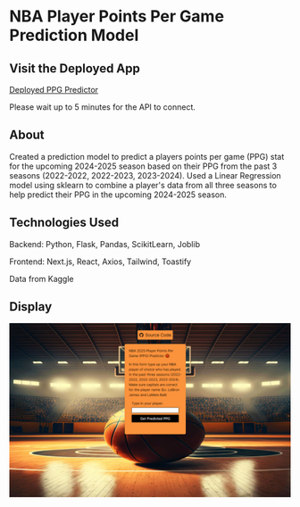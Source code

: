 # NBA Player Points Per Game Prediction Model

## Visit the Deployed App 

[Deployed PPG Predictor](https://nba2025ppg-predictior.vercel.app/)

Please wait up to 5 minutes for the API to connect.

## About

Created a prediction model to predict a players points per game
(PPG) stat for the upcoming 2024-2025 season based on their PPG from the past 3 seasons (2022-2022, 2022-2023, 2023-2024).
Used a Linear Regression model using sklearn to combine a player's data from all three seasons to help predict their PPG in the upcoming 2024-2025 season.

## Technologies Used

Backend: Python, Flask, Pandas, ScikitLearn, Joblib

Frontend: Next.js, React, Axios, Tailwind, Toastify

Data from Kaggle

## Display

![main display image](image.png)
